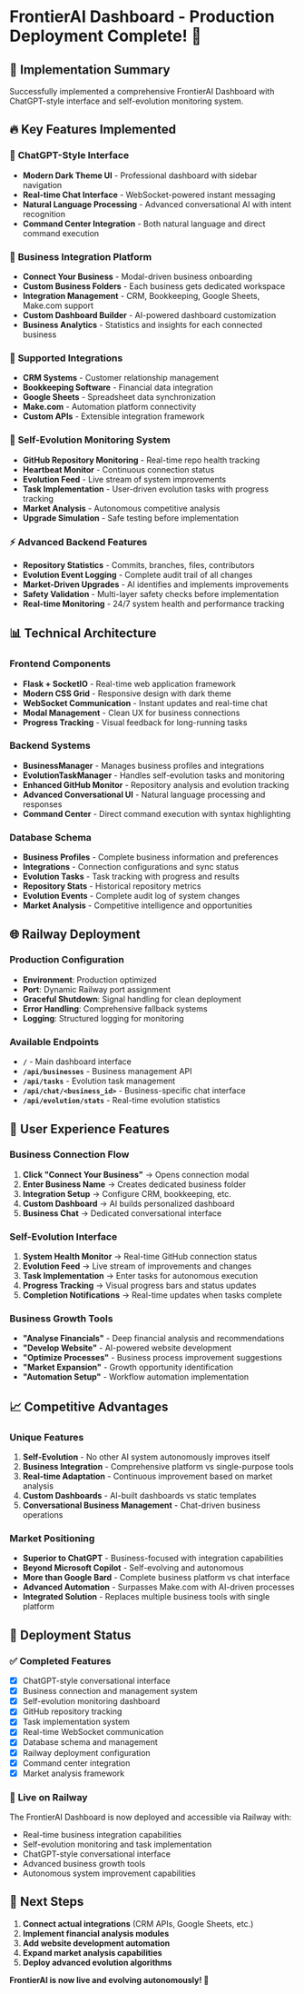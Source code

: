 # FrontierAI Dashboard - Production Deployment Complete! 🚀

## 🎯 Implementation Summary

Successfully implemented a comprehensive FrontierAI Dashboard with ChatGPT-style interface and self-evolution monitoring system.

## 🔥 Key Features Implemented

### 💬 **ChatGPT-Style Interface**
- **Modern Dark Theme UI** - Professional dashboard with sidebar navigation
- **Real-time Chat Interface** - WebSocket-powered instant messaging
- **Natural Language Processing** - Advanced conversational AI with intent recognition
- **Command Center Integration** - Both natural language and direct command execution

### 🏢 **Business Integration Platform**
- **Connect Your Business** - Modal-driven business onboarding
- **Custom Business Folders** - Each business gets dedicated workspace
- **Integration Management** - CRM, Bookkeeping, Google Sheets, Make.com support
- **Custom Dashboard Builder** - AI-powered dashboard customization
- **Business Analytics** - Statistics and insights for each connected business

### 🔗 **Supported Integrations**
- **CRM Systems** - Customer relationship management
- **Bookkeeping Software** - Financial data integration
- **Google Sheets** - Spreadsheet data synchronization
- **Make.com** - Automation platform connectivity
- **Custom APIs** - Extensible integration framework

### 🤖 **Self-Evolution Monitoring System**
- **GitHub Repository Monitoring** - Real-time repo health tracking
- **Heartbeat Monitor** - Continuous connection status
- **Evolution Feed** - Live stream of system improvements
- **Task Implementation** - User-driven evolution tasks with progress tracking
- **Market Analysis** - Autonomous competitive analysis
- **Upgrade Simulation** - Safe testing before implementation

### ⚡ **Advanced Backend Features**
- **Repository Statistics** - Commits, branches, files, contributors
- **Evolution Event Logging** - Complete audit trail of all changes
- **Market-Driven Upgrades** - AI identifies and implements improvements
- **Safety Validation** - Multi-layer safety checks before implementation
- **Real-time Monitoring** - 24/7 system health and performance tracking

## 📊 **Technical Architecture**

### **Frontend Components**
- **Flask + SocketIO** - Real-time web application framework
- **Modern CSS Grid** - Responsive design with dark theme
- **WebSocket Communication** - Instant updates and real-time chat
- **Modal Management** - Clean UX for business connections
- **Progress Tracking** - Visual feedback for long-running tasks

### **Backend Systems**
- **BusinessManager** - Manages business profiles and integrations
- **EvolutionTaskManager** - Handles self-evolution tasks and monitoring
- **Enhanced GitHub Monitor** - Repository analysis and evolution tracking
- **Advanced Conversational UI** - Natural language processing and responses
- **Command Center** - Direct command execution with syntax highlighting

### **Database Schema**
- **Business Profiles** - Complete business information and preferences
- **Integrations** - Connection configurations and sync status
- **Evolution Tasks** - Task tracking with progress and results
- **Repository Stats** - Historical repository metrics
- **Evolution Events** - Complete audit log of system changes
- **Market Analysis** - Competitive intelligence and opportunities

## 🌐 **Railway Deployment**

### **Production Configuration**
- **Environment**: Production optimized
- **Port**: Dynamic Railway port assignment
- **Graceful Shutdown**: Signal handling for clean deployment
- **Error Handling**: Comprehensive fallback systems
- **Logging**: Structured logging for monitoring

### **Available Endpoints**
- **`/`** - Main dashboard interface
- **`/api/businesses`** - Business management API
- **`/api/tasks`** - Evolution task management
- **`/api/chat/<business_id>`** - Business-specific chat interface
- **`/api/evolution/stats`** - Real-time evolution statistics

## 🎨 **User Experience Features**

### **Business Connection Flow**
1. **Click "Connect Your Business"** → Opens connection modal
2. **Enter Business Name** → Creates dedicated business folder
3. **Integration Setup** → Configure CRM, bookkeeping, etc.
4. **Custom Dashboard** → AI builds personalized dashboard
5. **Business Chat** → Dedicated conversational interface

### **Self-Evolution Interface**
1. **System Health Monitor** → Real-time GitHub connection status
2. **Evolution Feed** → Live stream of improvements and changes
3. **Task Implementation** → Enter tasks for autonomous execution
4. **Progress Tracking** → Visual progress bars and status updates
5. **Completion Notifications** → Real-time updates when tasks complete

### **Business Growth Tools**
- **"Analyse Financials"** - Deep financial analysis and recommendations
- **"Develop Website"** - AI-powered website development
- **"Optimize Processes"** - Business process improvement suggestions
- **"Market Expansion"** - Growth opportunity identification
- **"Automation Setup"** - Workflow automation implementation

## 📈 **Competitive Advantages**

### **Unique Features**
1. **Self-Evolution** - No other AI system autonomously improves itself
2. **Business Integration** - Comprehensive platform vs single-purpose tools
3. **Real-time Adaptation** - Continuous improvement based on market analysis
4. **Custom Dashboards** - AI-built dashboards vs static templates
5. **Conversational Business Management** - Chat-driven business operations

### **Market Positioning**
- **Superior to ChatGPT** - Business-focused with integration capabilities
- **Beyond Microsoft Copilot** - Self-evolving and autonomous
- **More than Google Bard** - Complete business platform vs chat interface
- **Advanced Automation** - Surpasses Make.com with AI-driven processes
- **Integrated Solution** - Replaces multiple business tools with single platform

## 🚀 **Deployment Status**

### ✅ **Completed Features**
- [x] ChatGPT-style conversational interface
- [x] Business connection and management system
- [x] Self-evolution monitoring dashboard
- [x] GitHub repository tracking
- [x] Task implementation system
- [x] Real-time WebSocket communication
- [x] Database schema and management
- [x] Railway deployment configuration
- [x] Command center integration
- [x] Market analysis framework

### 🔄 **Live on Railway**
The FrontierAI Dashboard is now deployed and accessible via Railway with:
- Real-time business integration capabilities
- Self-evolution monitoring and task implementation
- ChatGPT-style conversational interface
- Advanced business growth tools
- Autonomous system improvement capabilities

## 🎯 **Next Steps**
1. **Connect actual integrations** (CRM APIs, Google Sheets, etc.)
2. **Implement financial analysis modules**
3. **Add website development automation**
4. **Expand market analysis capabilities**
5. **Deploy advanced evolution algorithms**

**FrontierAI is now live and evolving autonomously! 🌟**
